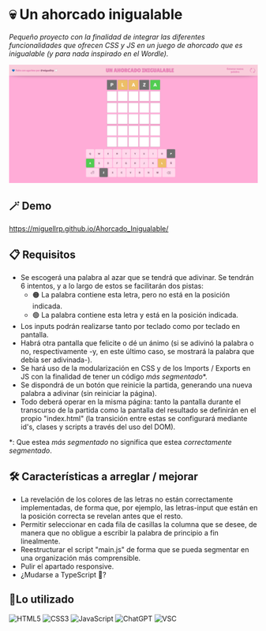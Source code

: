 # 💀 Un ahorcado inigualable
_Pequeño proyecto con la finalidad de integrar las diferentes funcionalidades que ofrecen CSS y JS en un juego de ahorcado que es inigualable (y para nada inspirado en el Wordle)._

<img src="./img/captura_demo.png" />

## 🪄 Demo
https://miguellrp.github.io/Ahorcado_Inigualable/

## 📋 Requisitos
* Se escogerá una palabra al azar que se tendrá que adivinar. Se tendrán 6 intentos, y a lo largo de estos se facilitarán dos pistas:
    * 🟠 La palabra contiene esta letra, pero no está en la posición indicada.
    * 🟢 La palabra contiene esta letra y está en la posición indicada.
* Los inputs podrán realizarse tanto por teclado como por teclado en pantalla.
* Habrá otra pantalla que felicite o dé un ánimo (si se adivinó la palabra o no, respectivamente -y, en este último caso, se mostrará la palabra que debía ser adivinada-).
* Se hará uso de la modularización en CSS y de los Imports / Exports en JS con la finalidad de tener un código _más segmentado_*.
* Se dispondrá de un botón que reinicie la partida, generando una nueva palabra a adivinar (sin reiniciar la página).
* Todo deberá operar en la misma página: tanto la pantalla durante el transcurso de la partida como la pantalla del resultado se definirán en el propio "index.html" (la transición entre estas se configurará mediante id's, clases y scripts a través del uso del DOM).

*: Que estea _más segmentado_ no significa que estea _correctamente segmentado_. 

## 🛠️ Características a arreglar / mejorar
* La revelación de los colores de las letras no están correctamente implementadas, de forma que, por ejemplo, las letras-input que están en la posición correcta se revelan antes que el resto.
* Permitir seleccionar en cada fila de casillas la columna que se desee, de manera que no obligue a escribir la palabra de principio a fin linealmente.
* Reestructurar el script "main.js" de forma que se pueda segmentar en una organización más comprensible.
* Pulir el apartado responsive.
* ¿Mudarse a TypeScript 👀?


## 📎Lo utilizado
![HTML5](https://img.shields.io/badge/html5-%23E34F26.svg?style=for-the-badge&logo=html5&logoColor=white)
![CSS3](https://img.shields.io/badge/css3-%231572B6.svg?style=for-the-badge&logo=css3&logoColor=white)
![JavaScript](https://img.shields.io/badge/javascript-%23323330.svg?style=for-the-badge&logo=javascript&logoColor=%23F7DF1E)
![ChatGPT](https://img.shields.io/badge/chatGPT-74aa9c?style=for-the-badge&logo=openai&logoColor=white)
![VSC](https://img.shields.io/badge/Visual_Studio_Code-0078D4?style=for-the-badge&logo=visual%20studio%20code&logoColor=white)